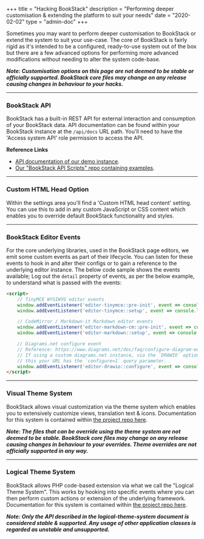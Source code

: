 +++
title = "Hacking BookStack"
description = "Performing deeper customisation & extending the platform to suit your needs"
date = "2020-02-02"
type = "admin-doc"
+++

Sometimes you may want to perform deeper customisation to BookStack or extend the system to suit your use-case. The core of BookStack is fairly rigid as it's intended to be a configured, ready-to-use system out of the box but there are a few advanced options for performing more advanced modifications without needing to alter the system code-base.

_**Note: Customisation options on this page are not deemed to be stable or officially supported. BookStack core files may change on any release causing changes in behaviour to your hacks.**_

---


### BookStack API

BookStack has a built-in REST API for external interaction and consumption of your BookStack data. API documentation can be found within your BookStack instance at the `/api/docs` URL path. You'll need to have the 'Access system API' role permission to access the API.

**Reference Links**

- [API documentation of our demo instance](https://demo.bookstackapp.com/api/docs).
- [Our "BookStack API Scripts" repo containing examples](https://github.com/BookStackApp/api-scripts).

---

### Custom HTML Head Option

Within the settings area you'll find a 'Custom HTML head content' setting. You can use this to add in any custom JavaScript or CSS content which enables you to override default BookStack functionality and styles.

---

### BookStack Editor Events

For the core underlying libraries, used in the BookStack page editors, we emit some custom events as part of their lifecycle.
You can listen for these events to hook in and alter their configs or to gain a reference to the underlying editor instance.
The below code sample shows the events available; Log out the `detail` property of events, as per the below example, to understand what is passed with the events:

```html
<script>
	// TinyMCE WYSIWYG editor events
	window.addEventListener('editor-tinymce::pre-init', event => console.log('TINYMCE-PRE_INIT', event.detail));
	window.addEventListener('editor-tinymce::setup', event => console.log('TINYMCE-SETUP', event.detail));

	// CodeMirror / Markdown-it Markdown editor events
	window.addEventListener('editor-markdown-cm::pre-init', event => console.log('MARKDOWN-CODEMIRROR-PRE_INIT', event.detail));
	window.addEventListener('editor-markdown::setup', event => console.log('MARKDOWN-EDITOR-SETUP', event.detail));

	// Diagrams.net configure event
	// Reference: https://www.diagrams.net/doc/faq/configure-diagram-editor
	// If using a custom diagrams.net instance, via the `DRAWIO` option, you will need to ensure
	// this your URL has the `configure=1` query parameter.
	window.addEventListener('editor-drawio::configure', event => console.log('DIAGRAMS.NET-CONFIGURE', event.detail));
</script>
```

---

### Visual Theme System

BookStack allows visual customization via the theme system which enables you to extensively customize views, translation text & icons.
Documentation for this system is contained within [the project repo here](https://github.com/BookStackApp/BookStack/blob/development/dev/docs/visual-theme-system.md).

_**Note: The files that can be override using the theme system are not deemed to be stable. BookStack core files may change on any release causing changes in behaviour to your overrides. Theme overrides are not officially supported in any way.**_


---

### Logical Theme System

BookStack allows PHP code-based extension via what we call the "Logical Theme System". 
This works by hooking into specific events where you can then perform custom actions or extension of the underlying framework.
Documentation for this system is contained within [the project repo here](https://github.com/BookStackApp/BookStack/blob/development/dev/docs/logical-theme-system.md).

_**Note: Only the API described in the logical-theme-system document is considered stable & supported. Any usage of other application classes is regarded as unstable and unsupported.**_